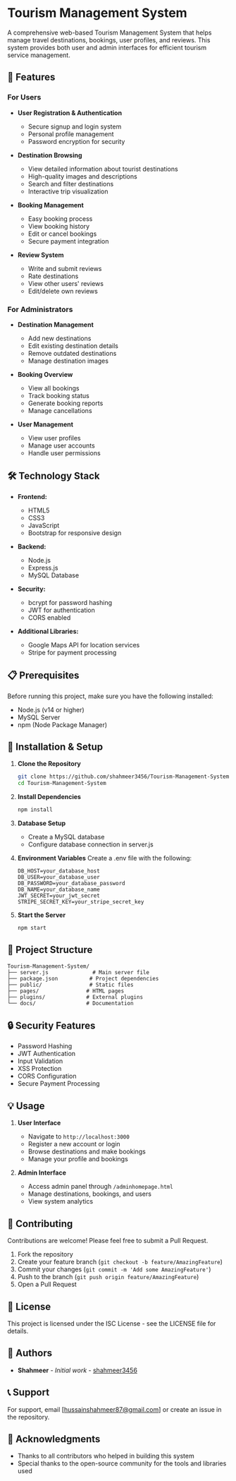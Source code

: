 # Tourism Management System

A comprehensive web-based Tourism Management System that helps manage travel destinations, bookings, user profiles, and reviews. This system provides both user and admin interfaces for efficient tourism service management.

## 🌟 Features

### For Users
- **User Registration & Authentication**
  - Secure signup and login system
  - Personal profile management
  - Password encryption for security

- **Destination Browsing**
  - View detailed information about tourist destinations
  - High-quality images and descriptions
  - Search and filter destinations
  - Interactive trip visualization

- **Booking Management**
  - Easy booking process
  - View booking history
  - Edit or cancel bookings
  - Secure payment integration

- **Review System**
  - Write and submit reviews
  - Rate destinations
  - View other users' reviews
  - Edit/delete own reviews

### For Administrators
- **Destination Management**
  - Add new destinations
  - Edit existing destination details
  - Remove outdated destinations
  - Manage destination images

- **Booking Overview**
  - View all bookings
  - Track booking status
  - Generate booking reports
  - Manage cancellations

- **User Management**
  - View user profiles
  - Manage user accounts
  - Handle user permissions

## 🛠️ Technology Stack

- **Frontend:**
  - HTML5
  - CSS3
  - JavaScript
  - Bootstrap for responsive design

- **Backend:**
  - Node.js
  - Express.js
  - MySQL Database

- **Security:**
  - bcrypt for password hashing
  - JWT for authentication
  - CORS enabled

- **Additional Libraries:**
  - Google Maps API for location services
  - Stripe for payment processing

## 📋 Prerequisites

Before running this project, make sure you have the following installed:
- Node.js (v14 or higher)
- MySQL Server
- npm (Node Package Manager)

## 🚀 Installation & Setup

1. **Clone the Repository**
   ```bash
   git clone https://github.com/shahmeer3456/Tourism-Management-System.git
   cd Tourism-Management-System
   ```

2. **Install Dependencies**
   ```bash
   npm install
   ```

3. **Database Setup**
   - Create a MySQL database
   - Configure database connection in server.js

4. **Environment Variables**
   Create a .env file with the following:
   ```env
   DB_HOST=your_database_host
   DB_USER=your_database_user
   DB_PASSWORD=your_database_password
   DB_NAME=your_database_name
   JWT_SECRET=your_jwt_secret
   STRIPE_SECRET_KEY=your_stripe_secret_key
   ```

5. **Start the Server**
   ```bash
   npm start
   ```

## 📁 Project Structure

```
Tourism-Management-System/
├── server.js              # Main server file
├── package.json          # Project dependencies
├── public/               # Static files
├── pages/               # HTML pages
├── plugins/             # External plugins
└── docs/                # Documentation
```

## 🔒 Security Features

- Password Hashing
- JWT Authentication
- Input Validation
- XSS Protection
- CORS Configuration
- Secure Payment Processing

## 💡 Usage

1. **User Interface**
   - Navigate to `http://localhost:3000`
   - Register a new account or login
   - Browse destinations and make bookings
   - Manage your profile and bookings

2. **Admin Interface**
   - Access admin panel through `/adminhomepage.html`
   - Manage destinations, bookings, and users
   - View system analytics

## 🤝 Contributing

Contributions are welcome! Please feel free to submit a Pull Request.

1. Fork the repository
2. Create your feature branch (`git checkout -b feature/AmazingFeature`)
3. Commit your changes (`git commit -m 'Add some AmazingFeature'`)
4. Push to the branch (`git push origin feature/AmazingFeature`)
5. Open a Pull Request

## 📄 License

This project is licensed under the ISC License - see the LICENSE file for details.

## 👥 Authors

- **Shahmeer** - *Initial work* - [shahmeer3456](https://github.com/shahmeer3456)

## 📞 Support

For support, email [hussainshahmeer87@gmail.com] or create an issue in the repository.

## 🙏 Acknowledgments

- Thanks to all contributors who helped in building this system
- Special thanks to the open-source community for the tools and libraries used 
